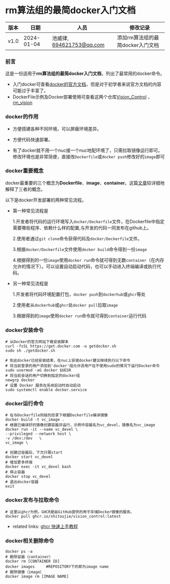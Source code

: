 # rm算法组的最简docker入门文档


| 版本 | 日期       | 人员                     | 修改记录                                                     |
| ---- | ---------- | ---------------------- | ------------------------------------------------------------ |
| v1.0 | 2024-01-04 | 池威律, 694621753@qq.com  | 添加rm算法组的最简docker入门文档          |


### 前言

这是一份适用于**rm算法组的最简docker入门文档**，列出了最常用的docker命令。

- 入门docker可查看[docker的官方文档](https://docs.docker.com/guides/get-started/)，但是对于初学者来说官方文档的内容可能过于丰富了。
- DockerFile示例及Docker部署使用可查看这两个仓库[Vision_Control](https://github.com/IRobot-Algorithm/Vision_Control) ， [rm_vision](https://gitlab.com/rm_vision/rm_vision)



### docker的作用

- 方便搭建各种不同环境，可以屏蔽环境差异。

- 方便代码快速部署。

- 有了docker就不用一个nuc接一个nuc地配环境了，只需拉取镜像运行即可。修改环境也是非常简便，直接改`Dockerfile`或`docker push`修改好的`image`即可



### docker重要概念

docker最重要的三个概念为**Dockerfile**、**image**、**container**。这篇[文章]( https://zhuanlan.zhihu.com/p/187505981)较详细地解释了三者的概念。

以下是docker开发部署的两种常见流程。

- 第一种常见流程是

  1.开发者将代码的运行环境写入`docker/Dockerfile`文件，在Dockerfile中指定需要哪些程序、依赖什么样的配置,与开发的代码一同发布在github上。
  
  2.使用者通过`git clone`命令获得代码及`docker/Dockerfile`文件。
  
  3.根据`docker/Dockerfile`文件使用`docker build`命令得到一份`image`
  
  4.根据得到的一份`image`使用`docker run`命令就可得到无数`container`（在内存允许的情况下）。可以设置自动启动代码，也可以手动进入终端编译或执行代码。

- 另一种常见流程是

  1.开发者将代码环境配置打包，`docker push`到`dockerhub`或`ghcr`等处
  
  2.使用者从`dockerhub`或`ghcr`处`docker pull`拉取`image`
  
  3.根据得到的`image`使用`docker run`命令就可得到`container`运行代码





### docker安装命令

  ``` 
  # 从Docker的官方网站下载安装脚本
  curl -fsSL https://get.docker.com -o getdocker.sh
  sudo sh ./getdocker.sh
  
  # 到此docker已经安装结束，在nuc上安装docker建议继续执行以下命令
  # 将当前登录的用户添加到'docker'组允许该用户在不使用sudo的情况下运行Docker命令
  sudo usermod -aG docker $UESR
  # 将当前会话的用户切换到指定的docker组
  newgrp docker
  # 设置 Docker 服务在系统启动时自动启动
  sudo systemctl enable docker.service
  ```



### docker运行命令

  ``` 
  # 在与Dockerfile同级的目录下根据Dockerfile编译镜像
  docker build -t vc_image .
  # 根据已编译好的镜像创建容器并运行，示例中容器名为vc_devel，镜像名为vc_image
  docker run -it --name vc_devel \
  --privileged --network host \
  -v /dev:/dev   \
  vc_image \
  
  # 创建过容器后，下次只需start
  docker start vc_devel
  # 增加更多终端
  docker exec -it vc_devel bash
  # 停止容器
  docker stop vc_devel
  # 退出docker容器
  exit
  ```

### docker发布与拉取命令

  ``` 
  # 这里以ghcr为例，GHCR是由GitHub提供的用于存储Docker镜像的服务。
  docker pull ghcr.io/shitoujie/vision_control:latest
  ```
- related links: [ghcr 快速上手教程](https://blog.csdn.net/easylife206/article/details/108480444?ops_request_misc=%257B%2522request%255Fid%2522%253A%2522170424990016800188531527%2522%252C%2522scm%2522%253A%252220140713.130102334..%2522%257D&request_id=170424990016800188531527&biz_id=0&utm_medium=distribute.pc_search_result.none-task-blog-2~all~sobaiduend~default-1-108480444-null-null.142^v99^pc_search_result_base4&utm_term=github%20ghcr&spm=1018.2226.3001.4187)

  

### docker相关删除命令

  ``` 
  docker ps -a
  # 删除容器（container）
  docker rm [CONTAINER ID]
  docker images 	#REPOSITORY下的即为image name
  # 删除镜像（image）
  docker image rm [IMAGE NAME] 
  ```



